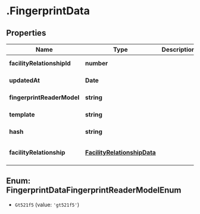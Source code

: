 # .FingerprintData

## Properties

Name | Type | Description | Notes
------------ | ------------- | ------------- | -------------
**facilityRelationshipId** | **number** |  | [default to undefined]
**updatedAt** | **Date** |  | [default to undefined]
**fingerprintReaderModel** | **string** |  | [default to undefined]
**template** | **string** |  | [default to undefined]
**hash** | **string** |  | [default to undefined]
**facilityRelationship** | [**FacilityRelationshipData**](FacilityRelationshipData.md) |  | [optional] [default to undefined]



## Enum: FingerprintDataFingerprintReaderModelEnum


* `Gt521f5` (value: `'gt521f5'`)



